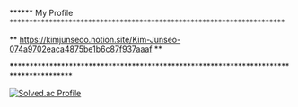 ******                        My Profile **********************************************************************

** https://kimjunseoo.notion.site/Kim-Junseo-074a9702eaca4875be1b6c87f937aaaf   **

******************\*********************************************************************************************************


[![Solved.ac Profile](http://mazassumnida.wtf/api/v2/generate_badge?boj=zz0905k)](https://solved.ac/zz0905k/) 

